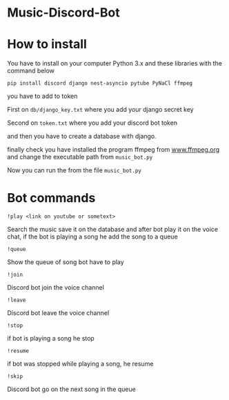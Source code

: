 # Music-Discord-Bot

# How to install

You have to install on your computer Python 3.x and these libraries with the command below
```
pip install discord django nest-asyncio pytube PyNaCl ffmpeg
```
you have to add to token

First on `db/django_key.txt` where you add your django secret key

Second on `token.txt` where you add your discord bot token

and then you have to create a database with django.

finally check you have installed the program ffmpeg from www.ffmpeg.org and change the executable path from `music_bot.py`

Now you can run the from the file `music_bot.py`

# Bot commands

```
!play <link on youtube or sometext>
```
Search the music save it on the database and after bot play it on the voice chat, if the bot is playing a song he add the song to a queue
```
!queue 
```
Show the queue of song bot have to play
```
!join
```
Discord bot join the voice channel
```
!leave
```
Discord bot leave the voice channel
```
!stop
```
if bot is playing a song he stop
```
!resume
```
if bot was stopped while playing a song, he resume
```
!skip
```
Discord bot go on the next song in the queue
